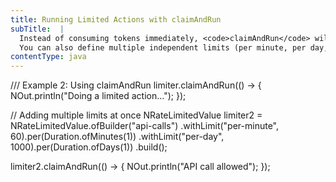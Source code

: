 ```yaml
---
title: Running Limited Actions with claimAndRun
subTitle:  |
  Instead of consuming tokens immediately, <code>claimAndRun</code> will wait until the limiter can provide a slot before executing your code. This is useful when you want the action to eventually run rather than fail.
  You can also define multiple independent limits (per minute, per day, etc.) in a single limiter, and <code>claimAndRun</code> will respect all limits before executing.
contentType: java
---
```


/// Example 2: Using claimAndRun
limiter.claimAndRun(() -> {
    NOut.println("Doing a limited action...");
});

// Adding multiple limits at once
NRateLimitedValue limiter2 = NRateLimitedValue.ofBuilder("api-calls")
        .withLimit("per-minute", 60).per(Duration.ofMinutes(1))
        .withLimit("per-day", 1000).per(Duration.ofDays(1))
        .build();

limiter2.claimAndRun(() -> {
    NOut.println("API call allowed");
});
